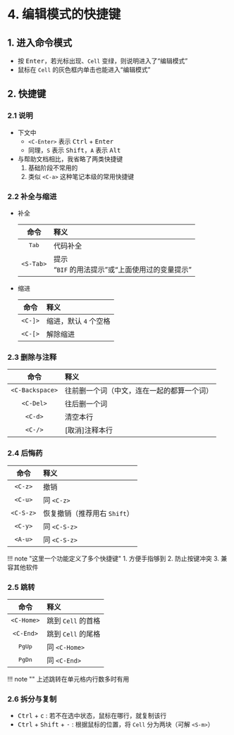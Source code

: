 # 4. 编辑模式的快捷键

## 1. 进入命令模式

- 按 <kbd>Enter</kbd>，若光标出现、`Cell` 变绿，则说明进入了“编辑模式”
- 鼠标在 `Cell` 的灰色框内单击也能进入“编辑模式”

## 2. 快捷键

### 2.1 说明

- 下文中
    - `<C-Enter>` 表示 <kbd>Ctrl</kbd> + <kbd>Enter</kbd>
    - 同理，`S` 表示 <kbd>Shift</kbd>，`A` 表示 <kbd>Alt</kbd>
- 与帮助文档相比，我省略了两类快捷键
    1. 基础阶段不常用的
    2. 类似 `<C-a>` 这种笔记本级的常用快捷键

### 2.2 补全与缩进

- 补全

    | 命令 | 释义 |
    | :---: | :--- |
    | <kbd>Tab</kbd> | 代码补全 |
    | `<S-Tab>` | 提示<br>“`BIF` 的用法提示”或“上面使用过的变量提示” |

- 缩进

    | 命令 | 释义 |
    | :---: | :--- |
    | `<C-]>` | 缩进，默认 `4` 个空格 |
    | `<C-[>` | 解除缩进 |

### 2.3 删除与注释

| 命令 | 释义 |
| :---: | :--- |
| `<C-Backspace>` | 往前删一个词（中文，连在一起的都算一个词） |
| `<C-Del>` | 往后删一个词 |
| `<C-d>` | 清空本行 |
| `<C-/>` | [取消]注释本行 |

### 2.4 后悔药
  
| 命令 | 释义 |
| :---: | :--- |
| `<C-z>` | 撤销 |
| `<C-u>` | 同 `<C-z>` |
| `<C-S-z>` | 恢复撤销（推荐用右 `Shift`） |
| `<C-y>` | 同 `<C-S-z>` |
| `<A-u>` | 同 `<C-S-z>` |

!!! note "这里一个功能定义了多个快捷键"
    1. 方便手指够到
    2. 防止按键冲突
    3. 兼容其他软件

### 2.5 跳转

| 命令 | 释义 |
| :---: | :--- |
| `<C-Home>` | 跳到 `Cell` 的首格 |
| `<C-End>` | 跳到 `Cell` 的尾格 |
| <kbd>PgUp</kbd> | 同 `<C-Home>` |
| <kbd>PgDn</kbd> | 同 `<C-End>` |

!!! note ""
    上述跳转在单元格内行数多时有用

### 2.6 拆分与复制

- <kbd>Ctrl</kbd> + <kbd>c</kbd> : 若不在选中状态，鼠标在哪行，就复制该行
- <kbd>Ctrl</kbd> + <kbd>Shift</kbd> + <kbd>-</kbd> : 根据鼠标的位置，将 `Cell` 分为两块（可解 `<S-m>`）
